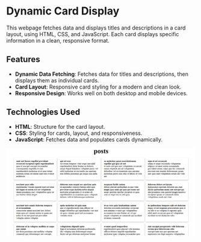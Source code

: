 # Dynamic Card Display

This webpage fetches data and displays titles and descriptions in a card layout, using HTML, CSS, and JavaScript. Each card displays specific information in a clean, responsive format.

## Features

- **Dynamic Data Fetching**: Fetches data for titles and descriptions, then displays them as individual cards.
- **Card Layout**: Responsive card styling for a modern and clean look.
- **Responsive Design**: Works well on both desktop and mobile devices.

## Technologies Used

- **HTML**: Structure for the card layout.
- **CSS**: Styling for cards, layout, and responsiveness.
- **JavaScript**: Fetches data and populates cards dynamically.

![Homepage Screenshot](homepage.png)
